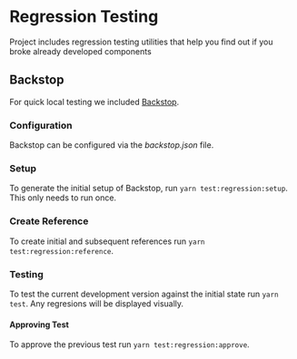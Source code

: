 # Regression Testing

Project includes regression testing utilities that help you find out if you broke already developed components

## Backstop

For quick local testing we included [Backstop](https://github.com/garris/BackstopJS).

### Configuration

Backstop can be configured via the _backstop.json_ file.

### Setup

To generate the initial setup of Backstop, run `yarn test:regression:setup`. This only needs to run once.

### Create Reference

To create initial and subsequent references run `yarn test:regression:reference`.

### Testing

To test the current development version against the initial state run `yarn test`. Any regresions will be displayed visually.

#### Approving Test

To approve the previous test run `yarn test:regression:approve`.
